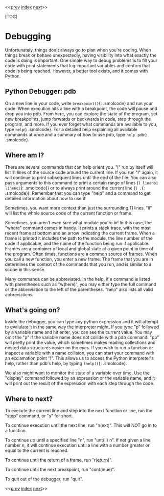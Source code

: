 <<[prev]({{int_operators}}) [index]({{int_index}}) [next]({{int_classes}})>>

[TOC]

# Debugging
Unfortunately, things don't always go to plan when you're coding.
When things break or behave unexpectedly, having visibility into what exactly the code is doing is important.
One simple way to debug problems is to fill your code with print statements that log important variables and confirm that code is being reached.
However, a better tool exists, and it comes with Python.

## Python Debugger: pdb
On a new line in your code, write `breakpoint()`{: .smolcode} and run your code.
When execution hits a line with a breakpoint, the code will pause and drop you into pdb.
From here, you can explore the state of the program, set new breakpoints, jump forwards or backwards in code, step through the program, and more.
If you ever forget what commands are available to you, type `help`{: .smolcode}. For a detailed help explaining all available commands at once and a summary of how to use pdb, type `help pdb`{: .smolcode}.

## Where am I?
There are several commands that can help orient you.
"l" run by itself will list 11 lines of the source code around the current line.
If you run "l" again, it will continue to print subsequent lines until the end of the file.
You can also pass arguments to this command to print a certain range of lines (`l lineno1 lineno2`{: .smolcode}) or to always print around the current line (`l .`{: .smolcode}).
Remember that you can type "help" and a command to get detailed information about how to use it!

Sometimes, you want more context than just the surrounding 11 lines.
"ll" will list the whole source code of the current function or frame.

Sometimes, you aren't even sure what module you're in!
In this case, the "where" command comes in handy.
It prints a stack trace, with the most recent frame at bottom and an arrow indicating the current frame.
When a frame is printed it includes the path to the module, the line number of the code if applicable, and the name of the function being run if applicable.
Frames are a container of local and global state at a given point in time of the program.
Often times, functions are a common source of frames.
When you call a new function, you enter a new frame.
The frame that you are in determines the context of the commands that you run, and is similar to a scope in this sense.

Many commands can be abbreviated.
In the help, if a command is listed with parentheses such as "w(here)", you may either type the full command or the abbreviation to the left of the parentheses.
"help" also lists all valid abbreviations.

## What's going on?
Inside the debugger, you can type any python expression and it will attempt to evalulate it in the same way the interpreter might.
If you type "p" followed by a variable name and hit enter, you can see the current value.
You may omit the "p" if the variable name does not collide with a pdb command.
"pp" will pretty print the value, which sometimes makes reading collections and nested data structures easier on the eyes.
If you wish to run a function or inspect a variable with a name collision, you can start your command with an exclamation point "!".
This allows us to access the Python interpreter's help, rather than pdb's help, by typing `!help()`{: .smolcode}.

We also might want to monitor the state of a variable over time.
Use the "display" command followed by an expression or the variable name, and it will print out the result of the expression with each step through the code.

## Where to next?
To execute the current line and step into the next function or line, run the "step" command, or "s" for short.

To continue execution until the next line, run "n(ext)". This will NOT go in to a function.

To continue up until a specified line "n", run "unt(il) n".
If not given a line number n, it will continue execution until a line with a number greater or equal to the current is reached.

To continue until the return of a frame, run "r(eturn)".

To continue until the next breakpoint, run "cont(inue)".

To quit out of the debugger, run "quit".

<<[prev]({{int_operators}}) [index]({{int_index}}) [next]({{int_classes}})>>
